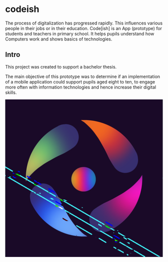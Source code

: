 # codeish
The process of digitalization has progressed rapidly. This influences various people in their jobs or in their education.
Code\[ish] is an App (prototype) for students and teachers in primary school. It helps pupils understand
how Computers work and shows basics of technologies.

## Intro
This project was created to support a bachelor thesis. 

The main objective of this prototype was to determine if an implementation of a mobile application 
could support pupils aged eight to ten, to engage more often with information technologies 
and hence increase their digital skills. 

![alt text](./imgs/codeish.png)

